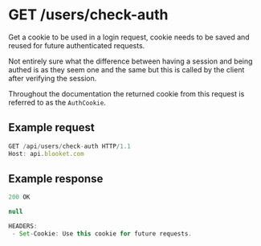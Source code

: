 # GET /users/check-auth

Get a cookie to be used in a login request, cookie needs to be saved and reused for future authenticated requests.

Not entirely sure what the difference between having a session and being authed is as they seem one and the same but this is called by the client after verifying the session.

Throughout the documentation the returned cookie from this request is referred to as the `AuthCookie`.

## Example request

```js
GET /api/users/check-auth HTTP/1.1
Host: api.blooket.com
```

## Example response

```js
200 OK

null

HEADERS:
 - Set-Cookie: Use this cookie for future requests.
```
